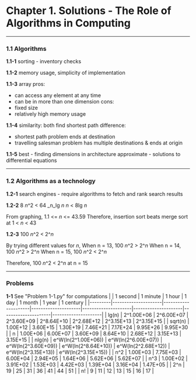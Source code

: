 # Chapter 1. Solutions - The Role of Algorithms in Computing

---

### 1.1 Algorithms
**1.1-1**
sorting - inventory checks

**1.1-2**
memory usage, simplicity of implementation

**1.1-3**
array
pros:
- can access any element at any time
- can be in more than one dimension
cons:
- fixed size
- relatively high memory usage

**1.1-4**
similarity: both find shortest path
difference: 
- shortest path problem ends at destination
- travelling salesman problem has multiple destinations & ends at origin

**1.1-5**
best - finding dimensions in architecture
approximate - solutions to differential equations

---

### 1.2 Algorithms as a technology
**1.2-1**
search engines - require algorithms to fetch and rank search results

**1.2-2**
8 _n_^2 < 64 _n_lg _n_
_n_ < 8lg _n_

From graphing,
1.1 <= _n_ <= 43.59
Therefore, insertion sort beats merge sort at
1 < _n_ < 43

**1.2-3**
100 _n_^2 < 2^_n_

By trying different values for _n_,
When n = 13, 100 _n_^2 > 2^_n_
When n = 14, 100 _n_^2 > 2^_n_
When n = 15, 100 _n_^2 < 2^_n_

Therefore, 100 _n_^2 < 2^_n_ at n = 15

---

### Problems
**1-1** See "Problem 1-1.py" for computations
|         | 1 second            | 1 minute            | 1 hour              | 1 day               | 1 month             | 1 year              | 1 century           |
|---------|---------------------|---------------------|---------------------|---------------------|---------------------|---------------------|---------------------|
| lg(n)   | 2^1.00E+06          | 2^6.00E+07          | 2^3.60E+09          | 2^8.64E+10          | 2^2.68E+12          | 2^3.15E+13          | 2^3.15E+15          |
| sqrt(n) | 1.00E+12            | 3.60E+15            | 1.30E+19            | 7.46E+21            | 7.17E+24            | 9.95E+26            | 9.95E+30            |
| n       | 1.00E+06            | 6.00E+07            | 3.60E+09            | 8.64E+10            | 2.68E+12            | 3.15E+13            | 3.15E+15            |
| nlg(n)  | e^W(ln(2^1.00E+06)) | e^W(ln(2^6.00E+07)) | e^W(ln(2^3.60E+09)) | e^W(ln(2^8.64E+10)) | e^W(ln(2^2.68E+12)) | e^W(ln(2^3.15E+13)) | e^W(ln(2^3.15E+15)) |
| n^2     | 1.00E+03            | 7.75E+03            | 6.00E+04            | 2.94E+05            | 1.64E+06            | 5.62E+06            | 5.62E+07            |
| n^3     | 1.00E+02            | 3.91E+02            | 1.53E+03            | 4.42E+03            | 1.39E+04            | 3.16E+04            | 1.47E+05            |
| 2^n     | 19                  | 25                  | 31                  | 36                  | 41                  | 44                  | 51                  |
| n!      | 9                   | 11                  | 12                  | 13                  | 15                  | 16                  | 17                  |
